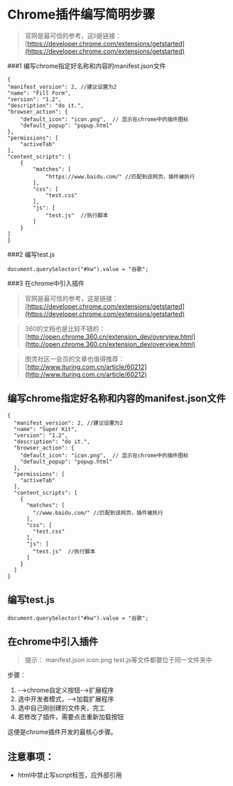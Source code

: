 # Chrome插件编写简明步骤


>官网是最可信的参考，这li是链接：[https://developer.chrome.com/extensions/getstarted](https://developer.chrome.com/extensions/getstarted)

###1 编写chrome指定好名称和内容的manifest.json文件

	{
    "manifest_version": 2, //建议设置为2
    "name": "Fill Form",
    "version": "1.2",
    "description": "do it.",
    "browser_action": {
        "default_icon": "icon.png",  // 显示在chrome中的插件图标
        "default_popup": "popup.html"
    },
    "permissions": [
    	"activeTab"
    ],
    "content_scripts": [
        {
            "matches": [
                "https://www.baidu.com/" //匹配到该网页，插件被执行
            ],
            "css": [
                "test.css"
            ],
            "js": [
                "test.js"  //执行脚本
            ]
        }
    ]
	}

###2 编写test.js

	document.querySelector("#kw").value = "谷歌";
    
###3 在chrome中引入插件

> 官网是最可信的参考，这是链接：[https://developer.chrome.com/extensions/getstarted](https://developer.chrome.com/extensions/getstarted)

> 360的文档也是比较不错的：[http://open.chrome.360.cn/extension_dev/overview.html](http://open.chrome.360.cn/extension_dev/overview.html)

> 图灵社区一会员的文章也值得推荐：[http://www.ituring.com.cn/article/60212](http://www.ituring.com.cn/article/60212)

## 编写chrome指定好名称和内容的manifest.json文件
```
{
  "manifest_version": 2, //建议设置为2
  "name": "Super Kit",
  "version": "1.2",
  "description": "do it.",
  "browser_action": {
    "default_icon": "icon.png",  // 显示在chrome中的插件图标
    "default_popup": "popup.html"
  },
  "permissions": [
    "activeTab"
  ],
  "content_scripts": [
    {
      "matches": [
        "//www.baidu.com/" //匹配到该网页，插件被执行
      ],
      "css": [
        "test.css"
      ],
      "js": [
        "test.js"  //执行脚本
      ]
    }
  ]
}
```
## 编写test.js
```
document.querySelector("#kw").value = "谷歌";
```

## 在chrome中引入插件
>提示： manifest.json icon.png test.js等文件都要位于同一文件夹中

步骤：
1. -→chrome自定义按钮-→扩展程序
2. 选中开发者模式，-→加载扩展程序
3. 选中自己刚创建的文件夹，完工
4. 若修改了插件，需要点击重新加载按钮

这便是chrome插件开发的最核心步骤。

## 注意事项：
- html中禁止写script标签，应外部引用
